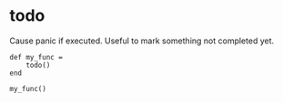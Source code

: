 # todo

Cause panic if executed. Useful to mark something not completed yet.

```diatom 
def my_func =
    todo()
end

my_func()
```
